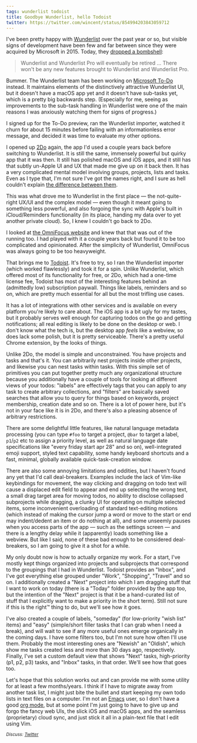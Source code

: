 ```yaml
---
tags: wunderlist todoist
title: Goodbye Wunderlist, hello Todoist
twitter: https://twitter.com/wincent/status/854994203843059712
---
```


I've been pretty happy with [Wunderlist](https://www.wunderlist.com/) over the past year or so, but visible signs of development have been few and far between since they were acquired by Microsoft in 2015. Today, they [dropped a bombshell](https://www.wunderlist.com/blog/your-preview-of-microsoft-to-do/):

> Wunderlist and Wunderlist Pro will eventually be retired ... There won't be any new features brought to Wunderlist and Wunderlist Pro.

Bummer. The Wunderlist team has been working on [Microsoft To-Do](https://products.office.com/en-US/microsoft-to-do-list-app) instead. It maintains elements of the distinctively attractive Wunderlist UI, but it doesn't have a macOS app yet and it doesn't have sub-tasks yet, which is a pretty big backwards step. (Especially for me, seeing as improvements to the sub-task handling in Wunderlist were one of the main reasons I was anxiously watching them for signs of progress.)

I signed up for the To-Do preview, ran the Wunderlist importer, watched it churn for about 15 minutes before failing with an informationless error message, and decided it was time to evaluate my other options.

I opened up [2Do](https://www.2doapp.com/) again, the app I'd used a couple years back before switching to Wunderlist. It is still the same, immensely powerful but quirky app that it was then. It still has polished macOS and iOS apps, and it still has that subtly un-Apple UI and UX that made me give up on it back then. It has a very complicated mental model involving groups, projects, lists and tasks. Even as I type that, I'm not sure I've got the names right, and I sure as hell couldn't explain [the difference between them](https://www.2doapp.com/3-level-structure-of-projects/).

This was what drove me to Wunderlist in the first place — the not-quite-right UX/UI and the complex model — even though it meant going to something less powerful, and also forgoing the sync with Apple's built in iCloud/Reminders functionality (in its place, handing my data over to yet another private cloud). So, I knew I couldn't go back to 2Do.

I looked at [the OmniFocus website](https://www.omnigroup.com/omnifocus) and knew that that was out of the running too. I had played with it a couple years back but found it to be too complicated and opinionated. After the simplicity of Wunderlist, OmniFocus was always going to be too heavyweight.

That brings me to [Todoist](https://todoist.com/). It's free to try, so I ran the Wunderlist importer (which worked flawlessly) and took it for a spin. Unlike Wunderlist, which offered most of its functionality for free, or 2Do, which had a one-time license fee, Todoist has most of the interesting features behind an (admittedly low) subscription paywall. Things like labels, reminders and so on, which are pretty much essential for all but the most trifling use cases.

It has a lot of integrations with other services and is available on every platform you're likely to care about. The iOS app is a bit ugly for my tastes, but it probably serves well enough for capturing todos on the go and getting notifications; all real editing is likely to be done on the desktop or web. I don't know what the tech is, but the desktop app *feels* like a webview, so does lack some polish, but it is pretty serviceable. There's a pretty useful Chrome extension, by the looks of things.

Unlike 2Do, the model is simple and unconstrained. You have projects and tasks and that's it. You can arbitrarily nest projects inside other projects, and likewise you can nest tasks within tasks. With this simple set of primitives you can put together pretty much any organizational structure because you additionally have a couple of tools for looking at different views of your todos: "labels" are effectively tags that you can apply to any task to create arbitrary collections, and "filters" are basically saved searches that allow you to query for things based on keywords, project membership, creation date and so on. There is a lot of power here, but it's not in your face like it is in 2Do, and there's also a pleasing absence of arbitrary restrictions.

There are some delightful little features, like natural language metadata processing (you can type `#foo` to target a project, `@bar` to target a label, `p1`/`p2` etc to assign a priority level, as well as natural language date specifications like "every friday start apr 28" and so on), well-integrated emoji support, styled text capability, some handy keyboard shortcuts and a fast, minimal, globally available quick-task-creation window.

There are also some annoying limitations and oddities, but I haven't found any yet that I'd call deal-breakers. Examples include the lack of Vim-like keybindings for movement, the way clicking and dragging on todo text will cause a displaced edit field to appear and end up selecting the wrong text, a small drag target area for moving todos, no ability to disclose collapsed subprojects while dragging, a clunky UI for operating on multiple selected items, some inconvenient overloading of standard text-editing motions (which instead of making the cursor jump a word or move to the start or end may indent/dedent an item or do nothing at all), and some unseemly pauses when you access parts of the app — such as the settings screen — and there is a lengthy delay while it (apparently) loads something like a webview. But like I said, none of these bad enough to be considered deal-breakers, so I am going to give it a shot for a while.

My only doubt now is how to actually organize my work. For a start, I've mostly kept things organized into projects and subprojects that correspond to the groupings that I had in Wunderlist. Todoist provides an "Inbox", and I've got everything else grouped under "Work", "Shopping", "Travel" and so on. I additionally created a "Next" project into which I am dragging stuff that I want to work on today (there is a "Today" folder provided by the app too, but the intention of the "Next" project is that it be a hand-curated list of stuff that I explicitly want to make a priority in the short term). Still not sure if this is the right™ thing to do, but we'll see how it goes.

I've also created a couple of labels, "someday" (for low-priority "wish list" items) and "easy" (simple/short filler tasks that I can grab when I need a break), and will wait to see if any more useful ones emerge organically in the coming days. I have some filters too, but I'm not sure how often I'll use them. Probably the most interesting ones are "Newish" an "Oldish", which show me tasks created less and more than 30 days ago, respectively. Finally, I've set a custom default view that shows "Next" tasks, high-priority (p1, p2, p3) tasks, and "Inbox" tasks, in that order. We'll see how that goes too.

Let's hope that this solution works out and can provide me with some utility for at least a few months/years. I think if I have to migrate away from another task list, I might just bite the bullet and start keeping my own todo lists in text files on a computer. I'm not an [Emacs](https://www.gnu.org/software/emacs/) user, so I don't have a good [org mode](http://orgmode.org/), but at some point I'm just going to have to give up and forgo the fancy web UIs, the slick iOS and macOS apps, and the seamless (proprietary) cloud sync, and just stick it all in a plain-text file that I edit using Vim.

<small><em>Discuss: [Twitter](https://twitter.com/wincent/status/854994203843059712)</em></small>

